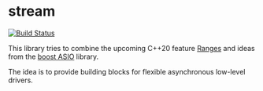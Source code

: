 # stream

[![Build Status](https://travis-ci.com/PVIII/stream.svg?branch=master)](https://travis-ci.com/PVIII/stream)

This library tries to combine the upcoming C++20 feature [Ranges](https://en.cppreference.com/w/cpp/experimental/ranges) and ideas from the [boost ASIO](https://www.boost.org/doc/libs/1_69_0/doc/html/boost_asio.html) library.

The idea is to provide building blocks for flexible asynchronous low-level drivers.

